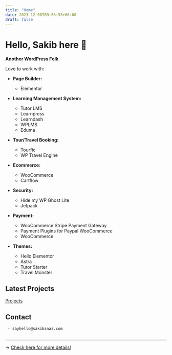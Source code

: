```yaml
---
title: "Home"
date: 2023-12-08T09:56:53+06:00
draft: false
---
```


# Hello, Sakib here 👋

**Another WordPress Folk**

Love to work with:

- **Page Builder:**
  - Elementor

- **Learning Management System:**
  - Tutor LMS
  - Learnpress
  - Learndash
  - WPLMS
  - Eduma

- **Tour/Travel Booking:**
  - Tourfic
  - WP Travel Engine

- **Ecommerce:**
  - WooCommerce
  - Cartflow

- **Security:**
  - Hide my WP Ghost Lite
  - Jetpack

- **Payment:**
  - WooCommerce Stripe Payment Gateway
  - Payment Plugins for Paypal WooCommerce
  - WooCommerce

- **Themes:**
  - Hello Elementor
  - Astra
  - Tutor Starter
  - Travel Monster


## Latest Projects

[Projects](https://www.sakibsnaz.com/projects)

## Contact

```
 - sayhello@sakibsnaz.com
 
```

---


→ [Check here for more details!](https://www.linkedin.com/in/sakibsnaz/)

